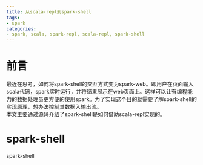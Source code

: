 ```yaml
---
title: 从scala-repl到spark-shell
tags:
- spark
categories:
- spark, scala, spark-repl, scala-repl, spark-shell
---
```

# 前言
最近在思考，如何将spark-shell的交互方式变为spark-web。即用户在页面输入scala代码，spark实时运行，并将结果展示在web页面上。这样可以让有编程能力的数据处理员更方便的使用spark。为了实现这个目的就需要了解spark-shell的实现原理，想办法控制其数据入输出流。  
本文主要通过源码介绍了spark-shell是如何借助scala-repl实现的。

# spark-shell
spark-shell

